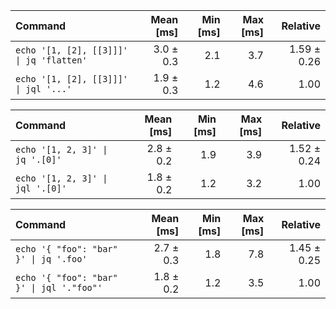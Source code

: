 | Command | Mean [ms] | Min [ms] | Max [ms] | Relative |
|:---|---:|---:|---:|---:|
| `echo '[1, [2], [[3]]]' \| jq 'flatten'` | 3.0 ± 0.3 | 2.1 | 3.7 | 1.59 ± 0.26 |
| `echo '[1, [2], [[3]]]' \| jql '...'` | 1.9 ± 0.3 | 1.2 | 4.6 | 1.00 |

| Command | Mean [ms] | Min [ms] | Max [ms] | Relative |
|:---|---:|---:|---:|---:|
| `echo '[1, 2, 3]' \| jq '.[0]'` | 2.8 ± 0.2 | 1.9 | 3.9 | 1.52 ± 0.24 |
| `echo '[1, 2, 3]' \| jql '.[0]'` | 1.8 ± 0.2 | 1.2 | 3.2 | 1.00 |

| Command | Mean [ms] | Min [ms] | Max [ms] | Relative |
|:---|---:|---:|---:|---:|
| `echo '{ "foo": "bar" }' \| jq '.foo'` | 2.7 ± 0.3 | 1.8 | 7.8 | 1.45 ± 0.25 |
| `echo '{ "foo": "bar" }' \| jql '."foo"'` | 1.8 ± 0.2 | 1.2 | 3.5 | 1.00 |

